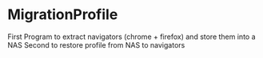 # MigrationProfile

First Program to extract navigators (chrome + firefox) and store them into a NAS
Second to restore profile from NAS to navigators
